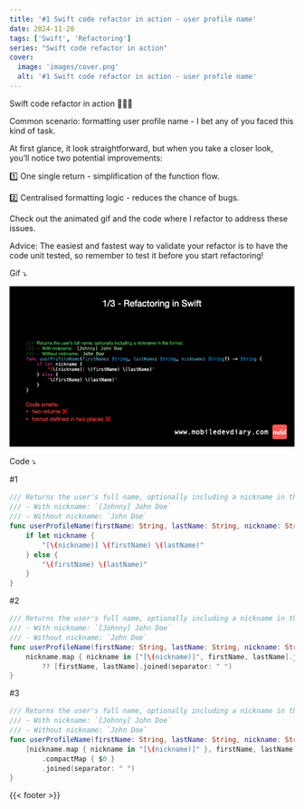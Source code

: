 ```yaml
---
title: '#1 Swift code refactor in action - user profile name'
date: 2024-11-20
tags: ['Swift', 'Refactoring']
series: "Swift code refactor in action"
cover: 
  image: 'images/cover.png'
  alt: '#1 Swift code refactor in action - user profile name'
---
```


Swift code refactor in action 👨🏻‍💻

Common scenario: formatting user profile name - I bet any of you faced this kind of task. 

At first glance, it look straightforward, but when you take a closer look, you’ll notice two potential improvements:

1️⃣ One single return - simplification of the function flow.

2️⃣ Centralised formatting logic - reduces the chance of bugs.

Check out the animated gif and the code where I refactor to address these issues.

Advice: The easiest and fastest way to validate your refactor is to have the code unit tested, so remember to test it before you start refactoring!

Gif ⤵️

![Refactoring](images/refactoring.gif)

Code ⤵️

#1
```swift
/// Returns the user's full name, optionally including a nickname in the format:
/// - With nickname: `[Johnny] John Doe`
/// - Without nickname: `John Doe`
func userProfileName(firstName: String, lastName: String, nickname: String?) -> String {
    if let nickname {
        "[\(nickname)] \(firstName) \(lastName)"
    } else {
        "\(firstName) \(lastName)"
    }
}
```

#2
```swift
/// Returns the user's full name, optionally including a nickname in the format:
/// - With nickname: `[Johnny] John Doe`
/// - Without nickname: `John Doe`
func userProfileName(firstName: String, lastName: String, nickname: String?) -> String {
    nickname.map { nickname in ["[\(nickname)]", firstName, lastName].joined(separator: " ") }
        ?? [firstName, lastName].joined(separator: " ")
}
```

#3
```swift
/// Returns the user's full name, optionally including a nickname in the format:
/// - With nickname: `[Johnny] John Doe`
/// - Without nickname: `John Doe`
func userProfileName(firstName: String, lastName: String, nickname: String?) -> String {
    [nickname.map { nickname in "[\(nickname)]" }, firstName, lastName]
        .compactMap { $0 }
        .joined(separator: " ")
}
```

{{< footer >}}
